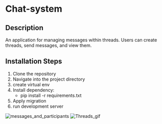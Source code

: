 # Chat-system

## Description
An application for managing messages within threads. Users can create threads, send messages, and view them.

## Installation Steps

1. Clone the repository
2. Navigate into the project directory
3. create virtual env
4. Install dependency:
   - pip install -r requirements.txt
5. Apply migration
6. run development server

![messages_and_participants](https://github.com/user-attachments/assets/b629715c-d4f2-4433-b017-8d89d7076fb4)
![Threads_gif](https://github.com/user-attachments/assets/c900254c-b25f-4a05-bb00-8efd4a0c5b8c)
